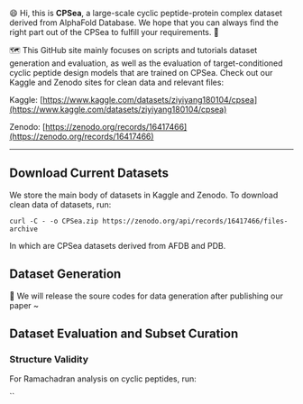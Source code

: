😄 Hi, this is **CPSea**, a large-scale cyclic peptide-protein complex dataset derived from AlphaFold Database. We hope that you can always find the right part out of the CPSea to fulfill your requirements. 🌊

🗺️ This GitHub site mainly focuses on scripts and tutorials dataset generation and evaluation, as well as the evaluation of target-conditioned cyclic peptide design models that are trained on CPSea. Check out our Kaggle and Zenodo sites for clean data and relevant files:

Kaggle: [https://www.kaggle.com/datasets/ziyiyang180104/cpsea](https://www.kaggle.com/datasets/ziyiyang180104/cpsea)

Zenodo: [https://zenodo.org/records/16417466](https://zenodo.org/records/16417466)

---

## Download Current Datasets

We store the main body of datasets in Kaggle and Zenodo. To download clean data of datasets, run:

`curl -C - -o CPSea.zip https://zenodo.org/api/records/16417466/files-archive`

In which are CPSea datasets derived from AFDB and PDB.


## Dataset Generation

🚧 We will release the soure codes for data generation after publishing our paper ~

## Dataset Evaluation and Subset Curation 

### Structure Validity

For Ramachadran analysis on cyclic peptides, run:

``

